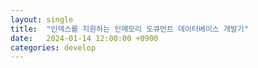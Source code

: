 ```yaml
---
layout: single
title:  "인덱스를 지원하는 인메모리 도큐먼트 데이터베이스 개발기"
date:   2024-01-14 12:00:00 +0900
categories: develop
---
```


